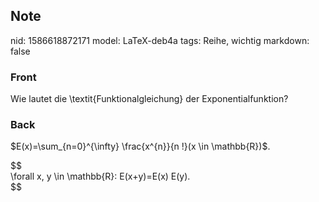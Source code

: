 ## Note
nid: 1586618872171
model: LaTeX-deb4a
tags: Reihe, wichtig
markdown: false

### Front
Wie lautet die \textit{Funktionalgleichung} der Exponentialfunktion?

### Back
$E(x)=\sum_{n=0}^{\infty} \frac{x^{n}}{n !}(x \in \mathbb{R})$.<div>
</div><div>$$</div><div>\forall x, y \in \mathbb{R}: E(x+y)=E(x) E(y).</div><div>$$
</div>
